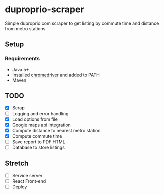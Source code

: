 # duproprio-scraper

Simple duproprio.com scraper to get listing by commute time and distance from metro stations.

## Setup

### Requirements
- Java 5+
- Installed [chromedriver](https://sites.google.com/a/chromium.org/chromedriver/) and added to PATH
- Maven

## TODO
- [x] Scrap
- [ ] Logging and error handling
- [x] Load options from file
- [x] Google maps api Integration
- [x] Compute distance to nearest metro station
- [x] Compute commute time 
- [ ] Save report to ~~PDF~~ HTML
- [ ] Database to store listings 

## Stretch
- [ ] Service server
- [ ] React Front-end
- [ ] Deploy
